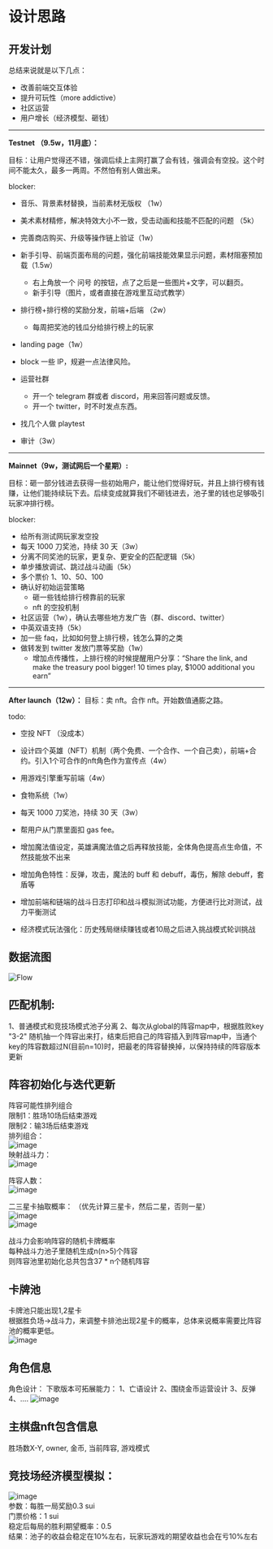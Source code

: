 # 设计思路  

## 开发计划

总结来说就是以下几点：
- 改善前端交互体验
- 提升可玩性（more addictive）
- 社区运营
- 用户增长（经济模型、砸钱）

----

**Testnet （9.5w，11月底）：**

目标：让用户觉得还不错，强调后续上主网打赢了会有钱，强调会有空投。这个时间不能太久，最多一两周。不然怕有别人做出来。

blocker:
- 音乐、背景素材替换，当前素材无版权 （1w）
- 美术素材精修，解决特效大小不一致，受击动画和技能不匹配的问题 （5k）
- 完善商店购买、升级等操作链上验证（1w）
- 新手引导、前端页面布局的问题，强化前端技能效果显示问题，素材阻塞预加载（1.5w）
    - 右上角放一个 问号 的按钮，点了之后是一些图片+文字，可以翻页。
    - 新手引导（图片，或者直接在游戏里互动式教学）
- 排行榜+排行榜的奖励分发，前端+后端 （2w）
    - 每周把奖池的钱瓜分给排行榜上的玩家
- landing page（1w）

- block 一些 IP，规避一点法律风险。
- 运营社群
    - 开一个 telegram 群或者 discord，用来回答问题或反馈。
    - 开一个 twitter，时不时发点东西。
- 找几个人做 playtest
- 审计（3w）

----

**Mainnet（9w，测试网后一个星期）:**

目标：砸一部分钱进去获得一些初始用户，能让他们觉得好玩，并且上排行榜有钱赚，让他们能持续玩下去。后续变成就算我们不砸钱进去，池子里的钱也足够吸引玩家冲排行榜。

blocker:
- 给所有测试网玩家发空投
- 每天 1000 刀奖池，持续 30 天（3w）
- 分离不同奖池的玩家，更复杂、更安全的匹配逻辑（5k）
- 单步播放调试、跳过战斗动画（5k）
- 多个票价 1、10、50、100
- 确认好初始运营策略
    - 砸一些钱给排行榜靠前的玩家
    - nft 的空投机制
- 社区运营（1w），确认去哪些地方发广告（群、discord、twitter）
- 中英双语支持（5k）
- 加一些 faq，比如如何登上排行榜，钱怎么算的之类
- 做转发到 twitter 发放门票等奖励（1w）
    - 增加点传播性，上排行榜的时候提醒用户分享：“Share the link, and make the treasury pool bigger! 10 times play, $1000 additional you earn”

----

**After launch（12w）：**
目标：卖 nft。合作 nft。开始数值通膨之路。

todo:
- 空投 NFT （没成本）
- 设计四个英雄（NFT）机制（两个免费、一个合作、一个自己卖），前端+合约。引入1个可合作的nft角色作为宣传点（4w）
- 用游戏引擎重写前端（4w）
- 食物系统（1w）
- 每天 1000 刀奖池，持续 30 天（3w）
- 帮用户从门票里面扣 gas fee。

- 增加魔法值设定，英雄满魔法值之后再释放技能，全体角色提高点生命值，不然技能放不出来
- 增加角色特性：反弹，攻击，魔法的 buff 和 debuff，毒伤，解除 debuff，套盾等
- 增加前端和链端的战斗日志打印和战斗模拟测试功能，方便进行比对测试，战力平衡测试
- 经济模式玩法强化：历史残局继续赚钱或者10局之后进入挑战模式轮训挑战

## 数据流图  
![Flow](https://github.com/ISayHelloworld/autoChess/assets/43593163/31784949-6b5d-48bd-950f-92d0c4787575)


## 匹配机制:
1、普通模式和竞技场模式池子分离
2、每次从global的阵容map中，根据胜败key "3-2" 随机抽一个阵容出来打，结束后把自己的阵容插入到阵容map中，当通个key的阵容数超过N(目前n=10)时，把最老的阵容替换掉，以保持持续的阵容版本更新  

## 阵容初始化与迭代更新  
阵容可能性排列组合  
限制1：胜场10场后结束游戏  
限制2：输3场后结束游戏  
排列组合：  
![image](https://github.com/ISayHelloworld/autoChess/assets/43593163/90891e9e-d68d-4674-b99f-5058e0afa4dc)  
映射战斗力：  
![image](https://github.com/ISayHelloworld/autoChess/assets/43593163/0512b642-f28f-4f45-a08d-9e005708d131)

阵容人数：  
![image](https://github.com/ISayHelloworld/autoChess/assets/43593163/a6559499-650a-4a02-8390-e99e13444561)  


二三星卡抽取概率：  （优先计算三星卡，然后二星，否则一星）  
![image](https://github.com/ISayHelloworld/autoChess/assets/43593163/aea10166-7fb4-4665-8c55-48031cbbe145)  
![image](https://github.com/ISayHelloworld/autoChess/assets/43593163/fae6a2a6-a86b-4718-8db1-a42f3661ad24)  


战斗力会影响阵容的随机卡牌概率  
每种战斗力池子里随机生成n(n>5)个阵容  
则阵容池里初始化总共包含37 * n个随机阵容  

## 卡牌池  
卡牌池只能出现1,2星卡  
根据胜负场->战斗力，来调整卡排池出现2星卡的概率，总体来说概率需要比阵容池的概率更低。  
![image](https://github.com/ISayHelloworld/autoChess/assets/43593163/3c156d51-afac-459a-9a40-8adb0c8e8b2e)  


## 角色信息  
角色设计：
下歌版本可拓展能力：
    1、亡语设计
    2、围绕金币运营设计
    3、反弹
    4、....
![image](https://github.com/ISayHelloworld/autoChess/assets/43593163/162bb486-b114-4bb7-ba4e-9daa4c1400c6)


## 主棋盘nft包含信息  
胜场数X-Y, owner, 金币, 当前阵容, 游戏模式  

## 竞技场经济模型模拟：
![image](https://github.com/ISayHelloworld/autoChess/assets/43593163/31c658f4-b275-4e5e-a974-22a16f4523e2)  
参数：每胜一局奖励0.3 sui  
门票价格：1 sui  
稳定后每局的胜利期望概率：0.5  
结果：池子的收益会稳定在10%左右，玩家玩游戏的期望收益也会在亏10%左右  
